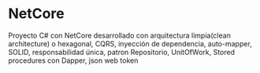 # NetCore
Proyecto C# con NetCore desarrollado con arquitectura limpia(clean architecture) o hexagonal, CQRS, inyección de dependencia, auto-mapper, SOLID, responsabilidad única, patron Repositorio, UnitOfWork, Stored procedures con Dapper, json web token
